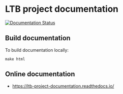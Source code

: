# LTB project documentation

[![Documentation Status](https://readthedocs.org/projects/ltb-project-documentation/badge/?version=latest)](https://ltb-project-documentation.readthedocs.io/en/latest/?badge=latest)

## Build documentation

To build documentation locally:
```
make html
```

## Online documentation

* https://ltb-project-documentation.readthedocs.io/
